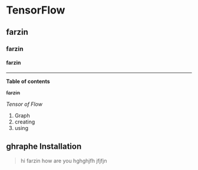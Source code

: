 # TensorFlow

## farzin 
### farzin 
#### farzin
---
**Table of contents**

~~farzin~~

*Tensor of Flow*

1. Graph 
2. creating
3. using          

## ghraphe Installation  



> hi farzin how are you
hghghjfh 
jfjfjn
